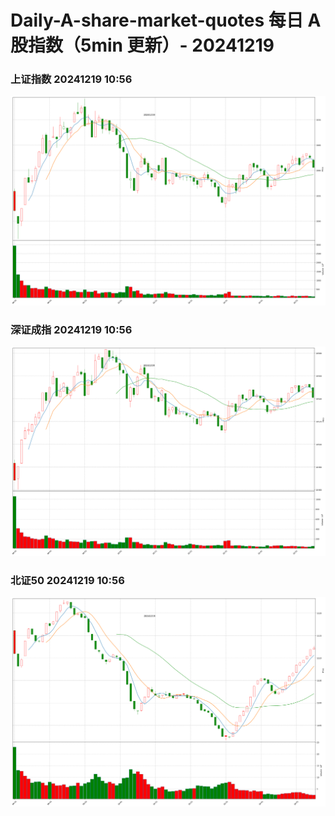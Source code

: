 
# Daily-A-share-market-quotes 每日 A 股指数（5min 更新）- 20241219

### 上证指数 20241219 10:56
![](./fig/2024/12/20241219-sh000001.png)

### 深证成指 20241219 10:56
![](./fig/2024/12/20241219-sz399001.png)

### 北证50 20241219 10:56
![](./fig/2024/12/20241219-bj899050.png)
